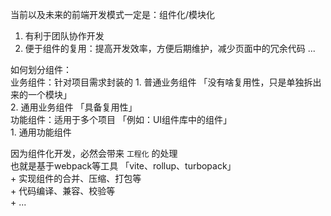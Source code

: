 当前以及未来的前端开发模式一定是：组件化/模块化
  1. 有利于团队协作开发
  2. 便于组件的复用：提高开发效率，方便后期维护，减少页面中的冗余代码
  ...

如何划分组件：  
  业务组件：针对项目需求封装的
    1. 普通业务组件 「没有啥复用性，只是单独拆出来的一个模块」  
    2. 通用业务组件 「具备复用性」  
  功能组件：适用于多个项目 「例如：UI组件库中的组件」  
    1. 通用功能组件  

因为组件化开发，必然会带来 `工程化` 的处理  
  也就是基于webpack等工具 「vite、rollup、turbopack」  
    + 实现组件的合并、压缩、打包等  
    + 代码编译、兼容、校验等  
    + ...  